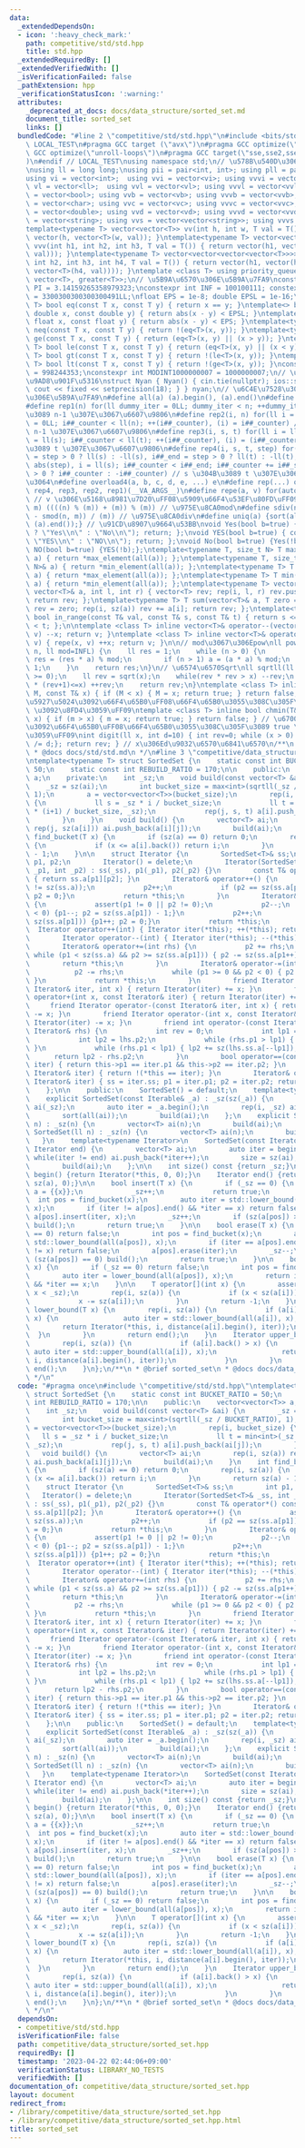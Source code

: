 ```yaml
---
data:
  _extendedDependsOn:
  - icon: ':heavy_check_mark:'
    path: competitive/std/std.hpp
    title: std.hpp
  _extendedRequiredBy: []
  _extendedVerifiedWith: []
  _isVerificationFailed: false
  _pathExtension: hpp
  _verificationStatusIcon: ':warning:'
  attributes:
    _deprecated_at_docs: docs/data_structure/sorted_set.md
    document_title: sorted_set
    links: []
  bundledCode: "#line 2 \"competitive/std/std.hpp\"\n#include <bits/stdc++.h>\n#ifndef\
    \ LOCAL_TEST\n#pragma GCC target (\"avx\")\n#pragma GCC optimize(\"O3\")\n#pragma\
    \ GCC optimize(\"unroll-loops\")\n#pragma GCC target(\"sse,sse2,sse3,ssse3,sse4,popcnt,abm,mmx,avx,tune=native\"\
    )\n#endif // LOCAL_TEST\nusing namespace std;\n// \u578B\u540D\u306E\u77ED\u7E2E\
    \nusing ll = long long;\nusing pii = pair<int, int>; using pll = pair<ll, ll>;\n\
    using vi = vector<int>;  using vvi = vector<vi>; using vvvi = vector<vvi>;\nusing\
    \ vl = vector<ll>;  using vvl = vector<vl>; using vvvl = vector<vvl>;\nusing vb\
    \ = vector<bool>; using vvb = vector<vb>; using vvvb = vector<vvb>;\nusing vc\
    \ = vector<char>; using vvc = vector<vc>; using vvvc = vector<vvc>;\nusing vd\
    \ = vector<double>; using vvd = vector<vd>; using vvvd = vector<vvd>;\nusing vs\
    \ = vector<string>; using vvs = vector<vector<string>>; using vvvs = vector<vector<vector<string>>>;\n\
    template<typename T> vector<vector<T>> vv(int h, int w, T val = T()) { return\
    \ vector(h, vector<T>(w, val)); }\ntemplate<typename T> vector<vector<vector<T>>>\
    \ vvv(int h1, int h2, int h3, T val = T()) { return vector(h1, vector(h2, vector<T>(h3,\
    \ val))); }\ntemplate<typename T> vector<vector<vector<vector<T>>>> vvvv(int h1,\
    \ int h2, int h3, int h4, T val = T()) { return vector(h1, vector(h2, vector(h3,\
    \ vector<T>(h4, val)))); }\ntemplate <class T> using priority_queue_min = priority_queue<T,\
    \ vector<T>, greater<T>>;\n// \u5B9A\u6570\u306E\u5B9A\u7FA9\nconstexpr double\
    \ PI = 3.14159265358979323;\nconstexpr int INF = 100100111; constexpr ll INFL\
    \ = 3300300300300300491LL;\nfloat EPS = 1e-8; double EPSL = 1e-16;\ntemplate<typename\
    \ T> bool eq(const T x, const T y) { return x == y; }\ntemplate<> bool eq<double>(const\
    \ double x, const double y) { return abs(x - y) < EPSL; }\ntemplate<> bool eq<float>(const\
    \ float x, const float y) { return abs(x - y) < EPS; }\ntemplate<typename T> bool\
    \ neq(const T x, const T y) { return !(eq<T>(x, y)); }\ntemplate<typename T> bool\
    \ ge(const T x, const T y) { return (eq<T>(x, y) || (x > y)); }\ntemplate<typename\
    \ T> bool le(const T x, const T y) { return (eq<T>(x, y) || (x < y)); }\ntemplate<typename\
    \ T> bool gt(const T x, const T y) { return !(le<T>(x, y)); }\ntemplate<typename\
    \ T> bool lt(const T x, const T y) { return !(ge<T>(x, y)); }\nconstexpr int MODINT998244353\
    \ = 998244353;\nconstexpr int MODINT1000000007 = 1000000007;\n// \u5165\u51FA\u529B\
    \u9AD8\u901F\u5316\nstruct Nyan { Nyan() { cin.tie(nullptr); ios::sync_with_stdio(false);\
    \ cout << fixed << setprecision(18); } } nyan;\n// \u6C4E\u7528\u30DE\u30AF\u30ED\
    \u306E\u5B9A\u7FA9\n#define all(a) (a).begin(), (a).end()\n#define sz(x) ((ll)(x).size())\n\
    #define rep1(n) for(ll dummy_iter = 0LL; dummy_iter < n; ++dummy_iter) // 0 \u304B\
    \u3089 n-1 \u307E\u3067\u6607\u9806\n#define rep2(i, n) for(ll i = 0LL, i##_counter\
    \ = 0LL; i##_counter < ll(n); ++(i##_counter), (i) = i##_counter) // 0 \u304B\u3089\
    \ n-1 \u307E\u3067\u6607\u9806\n#define rep3(i, s, t) for(ll i = ll(s), i##_counter\
    \ = ll(s); i##_counter < ll(t); ++(i##_counter), (i) = (i##_counter)) // s \u304B\
    \u3089 t \u307E\u3067\u6607\u9806\n#define rep4(i, s, t, step) for(ll i##_counter\
    \ = step > 0 ? ll(s) : -ll(s), i##_end = step > 0 ? ll(t) : -ll(t), i##_step =\
    \ abs(step), i = ll(s); i##_counter < i##_end; i##_counter += i##_step, i = step\
    \ > 0 ? i##_counter : -i##_counter) // s \u304B\u3089 t \u307E\u3067 step\u305A\
    \u3064\n#define overload4(a, b, c, d, e, ...) e\n#define rep(...) overload4(__VA_ARGS__,\
    \ rep4, rep3, rep2, rep1)(__VA_ARGS__)\n#define repe(a, v) for(auto& a : (v))\
    \ // v \u306E\u5168\u8981\u7D20\uFF08\u5909\u66F4\u53EF\u80FD\uFF09\n#define smod(n,\
    \ m) ((((n) % (m)) + (m)) % (m)) // \u975E\u8CA0mod\n#define sdiv(n, m) (((n)\
    \ - smod(n, m)) / (m)) // \u975E\u8CA0div\n#define uniq(a) {sort(all(a)); (a).erase(unique(all(a)),\
    \ (a).end());} // \u91CD\u8907\u9664\u53BB\nvoid Yes(bool b=true) { cout << (b\
    \ ? \"Yes\\n\" : \"No\\n\"); return; };\nvoid YES(bool b=true) { cout << (b ?\
    \ \"YES\\n\" : \"NO\\n\"); return; };\nvoid No(bool b=true) {Yes(!b);};\nvoid\
    \ NO(bool b=true) {YES(!b);};\ntemplate<typename T, size_t N> T max(array<T, N>&\
    \ a) { return *max_element(all(a)); };\ntemplate<typename T, size_t N> T min(array<T,\
    \ N>& a) { return *min_element(all(a)); };\ntemplate<typename T> T max(vector<T>&\
    \ a) { return *max_element(all(a)); };\ntemplate<typename T> T min(vector<T>&\
    \ a) { return *min_element(all(a)); };\ntemplate<typename T> vector<T> vec_slice(const\
    \ vector<T>& a, int l, int r) { vector<T> rev; rep(i, l, r) rev.push_back(a[i]);\
    \ return rev; };\ntemplate<typename T> T sum(vector<T>& a, T zero = T(0)) { T\
    \ rev = zero; rep(i, sz(a)) rev += a[i]; return rev; };\ntemplate<typename T>\
    \ bool in_range(const T& val, const T& s, const T& t) { return s <= val && val\
    \ < t; };\n\ntemplate <class T> inline vector<T>& operator--(vector<T>& v) { repe(x,\
    \ v) --x; return v; }\ntemplate <class T> inline vector<T>& operator++(vector<T>&\
    \ v) { repe(x, v) ++x; return v; }\n\n// mod\u3067\u306Epow\nll powm(ll a, ll\
    \ n, ll mod=INFL) {\n    ll res = 1;\n    while (n > 0) {\n        if (n & 1)\
    \ res = (res * a) % mod;\n        if (n > 1) a = (a * a) % mod;\n        n >>=\
    \ 1;\n    }\n    return res;\n}\n// \u6574\u6570Sqrt\nll sqrtll(ll x) {\n    assert(x\
    \ >= 0);\n    ll rev = sqrt(x);\n    while(rev * rev > x) --rev;\n    while((rev+1)\
    \ * (rev+1)<=x) ++rev;\n    return rev;\n}\ntemplate <class T> inline bool chmax(T&\
    \ M, const T& x) { if (M < x) { M = x; return true; } return false; } // \u6700\
    \u5927\u5024\u3092\u66F4\u65B0\uFF08\u66F4\u65B0\u3055\u308C\u305F\u3089 true\
    \ \u3092\u8FD4\u3059\uFF09\ntemplate <class T> inline bool chmin(T& m, const T&\
    \ x) { if (m > x) { m = x; return true; } return false; } // \u6700\u5C0F\u5024\
    \u3092\u66F4\u65B0\uFF08\u66F4\u65B0\u3055\u308C\u305F\u3089 true \u3092\u8FD4\
    \u3059\uFF09\nint digit(ll x, int d=10) { int rev=0; while (x > 0) { rev++; x\
    \ /= d;}; return rev; } // x\u306Ed\u9032\u6570\u6841\u6570\n/**\n * @brief std.hpp\n\
    \ * @docs docs/std/std.md\n */\n#line 3 \"competitive/data_structure/sorted_set.hpp\"\
    \ntemplate<typename T> struct SortedSet {\n    static const int BUCKET_RATIO =\
    \ 50;\n    static const int REBUILD_RATIO = 170;\n\n    public:\n    vector<vector<T>>\
    \ a;\n    private:\n    int _sz;\n    void build(const vector<T> &ai) {\n    \
    \    _sz = sz(ai);\n        int bucket_size = max<int>(sqrtll(_sz / BUCKET_RATIO),\
    \ 1);\n        a = vector<vector<T>>(bucket_size);\n        rep(i, bucket_size)\
    \ {\n            ll s = _sz * i / bucket_size;\n            ll t = min<int>(_sz\
    \ * (i+1) / bucket_size, _sz);\n            rep(j, s, t) a[i].push_back(ai[j]);\n\
    \        }\n    }\n    void build() {\n        vector<T> ai;\n        rep(i, sz(a))\
    \ rep(j, sz(a[i])) ai.push_back(a[i][j]);\n        build(ai);\n    }\n    int\
    \ find_bucket(T x) {\n        if (sz(a) == 0) return 0;\n        rep(i, sz(a))\
    \ {\n            if (x <= a[i].back()) return i;\n        }\n        return sz(a)\
    \ - 1;\n    }\n\n    struct Iterator {\n        SortedSet<T>& ss;\n        int\
    \ p1, p2;\n        Iterator() = delete;\n        Iterator(SortedSet<T>& _ss, int\
    \ _p1, int _p2) : ss(_ss), p1(_p1), p2(_p2) {}\n        const T& operator*() const\
    \ { return ss.a[p1][p2]; }\n        Iterator& operator++() {\n            assert(p1\
    \ != sz(ss.a));\n            p2++;\n            if (p2 == sz(ss.a[p1])) {p1++;\
    \ p2 = 0;}\n            return *this;\n        }\n        Iterator& operator--()\
    \ {\n            assert(p1 != 0 || p2 != 0);\n            p2--;\n            if(p2\
    \ < 0) {p1--; p2 = sz(ss.a[p1]) - 1;}\n            p2++;\n            if (p2 ==\
    \ sz(ss.a[p1])) {p1++; p2 = 0;}\n            return *this;\n        }\n      \
    \  Iterator operator++(int) { Iterator iter(*this); ++(*this); return iter;}\n\
    \        Iterator operator--(int) { Iterator iter(*this); --(*this); return iter;}\n\
    \        Iterator& operator+=(int rhs) {\n            p2 += rhs;\n           \
    \ while (p1 < sz(ss.a) && p2 >= sz(ss.a[p1])) { p2 -= sz(ss.a[p1++]); }\n    \
    \        return *this;\n        }\n        Iterator& operator-=(int rhs) {\n \
    \           p2 -= rhs;\n            while (p1 >= 0 && p2 < 0) { p2 += sz(ss.a[--p1]);\
    \ }\n            return *this;\n        }\n        friend Iterator operator+(const\
    \ Iterator& iter, int x) { return Iterator(iter) += x; }\n        friend Iterator\
    \ operator+(int x, const Iterator& iter) { return Iterator(iter) += x; }\n   \
    \     friend Iterator operator-(const Iterator& iter, int x) { return Iterator(iter)\
    \ -= x; }\n        friend Iterator operator-(int x, const Iterator& iter) { return\
    \ Iterator(iter) -= x; }\n        friend int operator-(const Iterator& lhs, const\
    \ Iterator& rhs) {\n            int rev = 0;\n            int lp1 = lhs.p1;\n\
    \            int lp2 = lhs.p2;\n            while (rhs.p1 > lp1) { lp2 -= sz(lhs.ss.a[lp1++]);\
    \ }\n            while (rhs.p1 < lp1) { lp2 += sz(lhs.ss.a[--lp1]); }\n      \
    \      return lp2 - rhs.p2;\n        }\n        bool operator==(const Iterator&\
    \ iter) { return this->p1 == iter.p1 && this->p2 == iter.p2; }\n        bool operator!=(const\
    \ Iterator& iter) { return !(*this == iter); }\n        Iterator& operator=(const\
    \ Iterator& iter) { ss = iter.ss; p1 = iter.p1; p2 = iter.p2; return *this; }\n\
    \    };\n\n    public:\n    SortedSet() = default;\n    template<typename Iterable>\n\
    \    explicit SortedSet(const Iterable& _a) : _sz(sz(_a)) {\n        vector<T>\
    \ ai(_sz);\n        auto iter = _a.begin();\n        rep(i, _sz) ai[i] = *iter++;\n\
    \        sort(all(ai));\n        build(ai);\n    };\n    explicit SortedSet(int\
    \ n) : _sz(n) {\n        vector<T> ai(n);\n        build(ai);\n    }\n    explicit\
    \ SortedSet(ll n) : _sz(n) {\n        vector<T> ai(n);\n        build(ai);\n \
    \   }\n    template<typename Iterator>\n    SortedSet(const Iterator& begin, const\
    \ Iterator end) {\n        vector<T> ai;\n        auto iter = begin;\n       \
    \ while(iter != end) ai.push_back(*iter++);\n        size = sz(ai);\n        sort(all(ai));\n\
    \        build(ai);\n    };\n\n    int size() const {return _sz;}\n    Iterator\
    \ begin() {return Iterator(*this, 0, 0);}\n    Iterator end() {return Iterator(*this,\
    \ sz(a), 0);}\n\n    bool insert(T x) {\n        if (_sz == 0) {\n           \
    \ a = {{x}};\n            _sz++;\n            return true;\n        }\n      \
    \  int pos = find_bucket(x);\n        auto iter = std::lower_bound(all(a[pos]),\
    \ x);\n        if (iter != a[pos].end() && *iter == x) return false;\n       \
    \ a[pos].insert(iter, x);\n        _sz++;\n        if (sz(a[pos]) > sz(a) * REBUILD_RATIO)\
    \ build();\n        return true;\n    }\n\n    bool erase(T x) {\n        if (_sz\
    \ == 0) return false;\n        int pos = find_bucket(x);\n        auto iter =\
    \ std::lower_bound(all(a[pos]), x);\n        if (iter == a[pos].end() && *iter\
    \ != x) return false;\n        a[pos].erase(iter);\n        _sz--;\n        if\
    \ (sz(a[pos]) == 0) build();\n        return true;\n    }\n\n    bool contains(T\
    \ x) {\n        if (_sz == 0) return false;\n        int pos = find_bucket(x);\n\
    \        auto iter = lower_bound(all(a[pos]), x);\n        return iter != a[pos].end()\
    \ && *iter == x;\n    }\n\n    T operator[](int x) {\n        assert(0 <= x &&\
    \ x < _sz);\n        rep(i, sz(a)) {\n            if (x < sz(a[i])) return a[i][x];\n\
    \            x -= sz(a[i]);\n        }\n        return -1;\n    }\n    Iterator\
    \ lower_bound(T x) {\n        rep(i, sz(a)) {\n            if (a[i].back() >=\
    \ x) {\n                auto iter = std::lower_bound(all(a[i]), x);\n        \
    \        return Iterator(*this, i, distance(a[i].begin(), iter));\n          \
    \  }\n        }\n        return end();\n    }\n    Iterator upper_bound(T x) {\n\
    \        rep(i, sz(a)) {\n            if (a[i].back() > x) {\n               \
    \ auto iter = std::upper_bound(all(a[i]), x);\n                return Iterator(*this,\
    \ i, distance(a[i].begin(), iter));\n            }\n        }\n        return\
    \ end();\n    }\n};\n/**\n * @brief sorted_set\n * @docs docs/data_structure/sorted_set.md\n\
    \ */\n"
  code: "#pragma once\n#include \"competitive/std/std.hpp\"\ntemplate<typename T>\
    \ struct SortedSet {\n    static const int BUCKET_RATIO = 50;\n    static const\
    \ int REBUILD_RATIO = 170;\n\n    public:\n    vector<vector<T>> a;\n    private:\n\
    \    int _sz;\n    void build(const vector<T> &ai) {\n        _sz = sz(ai);\n\
    \        int bucket_size = max<int>(sqrtll(_sz / BUCKET_RATIO), 1);\n        a\
    \ = vector<vector<T>>(bucket_size);\n        rep(i, bucket_size) {\n         \
    \   ll s = _sz * i / bucket_size;\n            ll t = min<int>(_sz * (i+1) / bucket_size,\
    \ _sz);\n            rep(j, s, t) a[i].push_back(ai[j]);\n        }\n    }\n \
    \   void build() {\n        vector<T> ai;\n        rep(i, sz(a)) rep(j, sz(a[i]))\
    \ ai.push_back(a[i][j]);\n        build(ai);\n    }\n    int find_bucket(T x)\
    \ {\n        if (sz(a) == 0) return 0;\n        rep(i, sz(a)) {\n            if\
    \ (x <= a[i].back()) return i;\n        }\n        return sz(a) - 1;\n    }\n\n\
    \    struct Iterator {\n        SortedSet<T>& ss;\n        int p1, p2;\n     \
    \   Iterator() = delete;\n        Iterator(SortedSet<T>& _ss, int _p1, int _p2)\
    \ : ss(_ss), p1(_p1), p2(_p2) {}\n        const T& operator*() const { return\
    \ ss.a[p1][p2]; }\n        Iterator& operator++() {\n            assert(p1 !=\
    \ sz(ss.a));\n            p2++;\n            if (p2 == sz(ss.a[p1])) {p1++; p2\
    \ = 0;}\n            return *this;\n        }\n        Iterator& operator--()\
    \ {\n            assert(p1 != 0 || p2 != 0);\n            p2--;\n            if(p2\
    \ < 0) {p1--; p2 = sz(ss.a[p1]) - 1;}\n            p2++;\n            if (p2 ==\
    \ sz(ss.a[p1])) {p1++; p2 = 0;}\n            return *this;\n        }\n      \
    \  Iterator operator++(int) { Iterator iter(*this); ++(*this); return iter;}\n\
    \        Iterator operator--(int) { Iterator iter(*this); --(*this); return iter;}\n\
    \        Iterator& operator+=(int rhs) {\n            p2 += rhs;\n           \
    \ while (p1 < sz(ss.a) && p2 >= sz(ss.a[p1])) { p2 -= sz(ss.a[p1++]); }\n    \
    \        return *this;\n        }\n        Iterator& operator-=(int rhs) {\n \
    \           p2 -= rhs;\n            while (p1 >= 0 && p2 < 0) { p2 += sz(ss.a[--p1]);\
    \ }\n            return *this;\n        }\n        friend Iterator operator+(const\
    \ Iterator& iter, int x) { return Iterator(iter) += x; }\n        friend Iterator\
    \ operator+(int x, const Iterator& iter) { return Iterator(iter) += x; }\n   \
    \     friend Iterator operator-(const Iterator& iter, int x) { return Iterator(iter)\
    \ -= x; }\n        friend Iterator operator-(int x, const Iterator& iter) { return\
    \ Iterator(iter) -= x; }\n        friend int operator-(const Iterator& lhs, const\
    \ Iterator& rhs) {\n            int rev = 0;\n            int lp1 = lhs.p1;\n\
    \            int lp2 = lhs.p2;\n            while (rhs.p1 > lp1) { lp2 -= sz(lhs.ss.a[lp1++]);\
    \ }\n            while (rhs.p1 < lp1) { lp2 += sz(lhs.ss.a[--lp1]); }\n      \
    \      return lp2 - rhs.p2;\n        }\n        bool operator==(const Iterator&\
    \ iter) { return this->p1 == iter.p1 && this->p2 == iter.p2; }\n        bool operator!=(const\
    \ Iterator& iter) { return !(*this == iter); }\n        Iterator& operator=(const\
    \ Iterator& iter) { ss = iter.ss; p1 = iter.p1; p2 = iter.p2; return *this; }\n\
    \    };\n\n    public:\n    SortedSet() = default;\n    template<typename Iterable>\n\
    \    explicit SortedSet(const Iterable& _a) : _sz(sz(_a)) {\n        vector<T>\
    \ ai(_sz);\n        auto iter = _a.begin();\n        rep(i, _sz) ai[i] = *iter++;\n\
    \        sort(all(ai));\n        build(ai);\n    };\n    explicit SortedSet(int\
    \ n) : _sz(n) {\n        vector<T> ai(n);\n        build(ai);\n    }\n    explicit\
    \ SortedSet(ll n) : _sz(n) {\n        vector<T> ai(n);\n        build(ai);\n \
    \   }\n    template<typename Iterator>\n    SortedSet(const Iterator& begin, const\
    \ Iterator end) {\n        vector<T> ai;\n        auto iter = begin;\n       \
    \ while(iter != end) ai.push_back(*iter++);\n        size = sz(ai);\n        sort(all(ai));\n\
    \        build(ai);\n    };\n\n    int size() const {return _sz;}\n    Iterator\
    \ begin() {return Iterator(*this, 0, 0);}\n    Iterator end() {return Iterator(*this,\
    \ sz(a), 0);}\n\n    bool insert(T x) {\n        if (_sz == 0) {\n           \
    \ a = {{x}};\n            _sz++;\n            return true;\n        }\n      \
    \  int pos = find_bucket(x);\n        auto iter = std::lower_bound(all(a[pos]),\
    \ x);\n        if (iter != a[pos].end() && *iter == x) return false;\n       \
    \ a[pos].insert(iter, x);\n        _sz++;\n        if (sz(a[pos]) > sz(a) * REBUILD_RATIO)\
    \ build();\n        return true;\n    }\n\n    bool erase(T x) {\n        if (_sz\
    \ == 0) return false;\n        int pos = find_bucket(x);\n        auto iter =\
    \ std::lower_bound(all(a[pos]), x);\n        if (iter == a[pos].end() && *iter\
    \ != x) return false;\n        a[pos].erase(iter);\n        _sz--;\n        if\
    \ (sz(a[pos]) == 0) build();\n        return true;\n    }\n\n    bool contains(T\
    \ x) {\n        if (_sz == 0) return false;\n        int pos = find_bucket(x);\n\
    \        auto iter = lower_bound(all(a[pos]), x);\n        return iter != a[pos].end()\
    \ && *iter == x;\n    }\n\n    T operator[](int x) {\n        assert(0 <= x &&\
    \ x < _sz);\n        rep(i, sz(a)) {\n            if (x < sz(a[i])) return a[i][x];\n\
    \            x -= sz(a[i]);\n        }\n        return -1;\n    }\n    Iterator\
    \ lower_bound(T x) {\n        rep(i, sz(a)) {\n            if (a[i].back() >=\
    \ x) {\n                auto iter = std::lower_bound(all(a[i]), x);\n        \
    \        return Iterator(*this, i, distance(a[i].begin(), iter));\n          \
    \  }\n        }\n        return end();\n    }\n    Iterator upper_bound(T x) {\n\
    \        rep(i, sz(a)) {\n            if (a[i].back() > x) {\n               \
    \ auto iter = std::upper_bound(all(a[i]), x);\n                return Iterator(*this,\
    \ i, distance(a[i].begin(), iter));\n            }\n        }\n        return\
    \ end();\n    }\n};\n/**\n * @brief sorted_set\n * @docs docs/data_structure/sorted_set.md\n\
    \ */\n"
  dependsOn:
  - competitive/std/std.hpp
  isVerificationFile: false
  path: competitive/data_structure/sorted_set.hpp
  requiredBy: []
  timestamp: '2023-04-22 02:44:06+09:00'
  verificationStatus: LIBRARY_NO_TESTS
  verifiedWith: []
documentation_of: competitive/data_structure/sorted_set.hpp
layout: document
redirect_from:
- /library/competitive/data_structure/sorted_set.hpp
- /library/competitive/data_structure/sorted_set.hpp.html
title: sorted_set
---
```

